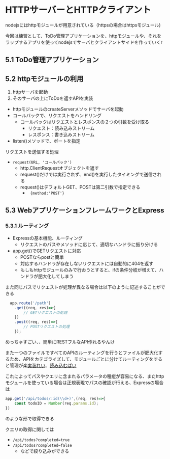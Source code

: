 # HTTPサーバーとHTTPクライアント

nodejsにはhttpモジュールが用意されている（httpsの場合はhttpsモジュール)

今回は練習として、ToDo管理アプリケーションを、httpモジュールや、それをラップするアプリを使ってnodejsでサーバとクライアントサイドを作っていくr

## 5.1 ToDo管理アプリケーション
## 5.2 httpモジュールの利用
1. httpサーバを起動
2. そのサーバの上にToDoを返すAPIを実装

* httpモジュールのcreateServerメソッドでサーバを起動
* コールバックで、リクエストをハンドリング
  * コールバックはリクエストとレスポンスの２つの引数を受け取る
    * リクエスト：読み込みストリーム
    * レスポンス：書き込みストリーム
* listen()メソッドで、ポートを指定

リクエストを送信する処理
* `request(URL, 'コールバック')`
  * http.ClientRequestオブジェクトを返す
  * request()だけでは実行されず、end()を実行したタイミングで送信される
  * request()はデフォルトGET、POSTは第二引数で指定できる
    * ` {method:'POST'}`

## 5.3 WebアプリケーションフレームワークとExpress

### 5.3.1 ルーティング
* Expressの基本機能、ルーティング
  * リクエストのパスやメソッドに応じて、適切なハンドラに振り分ける
* app.get()でGETリクエストに対応
  * POSTならpostと簡単
  * 対応するハンドラが存在しないリクエストには自動的に404を返す
  * もしもhttpモジュールのみで行おうとすると、ifの条件分岐が増えて、ハンドラが肥大化してしまう

また同じパスでリクエストが処理が異なる場合は以下のように記述することができる
```javascript
  app.route('/path')
    .get((req, res)=>{
        // GETリクエストの処理
    })
    .post((req, res)=>{
        // POSTリクエストの処理
    });
```
めっちゃすごい、、簡単にRESTフルなAPI作れるやんけ

また一つのファイルですべてのAPIのルーティングを行うとファイルが肥大化するため、APIをカテゴライズして、モジュールごとに分けてルーティングをすると管理が楽[実装れい](routes/todo.js)、[読み込むばい](./app.js)

これによってパスやクエリに含まれるパラメータの種痘が容易になる、またhttpモジュールを使っている場合は正規表現でパスの確認が行える、Expressの場合は
```javascript
app.get('/api/todos/:id(\\d+)',(req, res)=>{
    const todoID = Number(req.params.id);
})
```
のような形で取得できる

クエリの取得に関しては
* `/api/todos?completed=true`
* `/api/todos?completed=false`
  * などで絞り込みができる